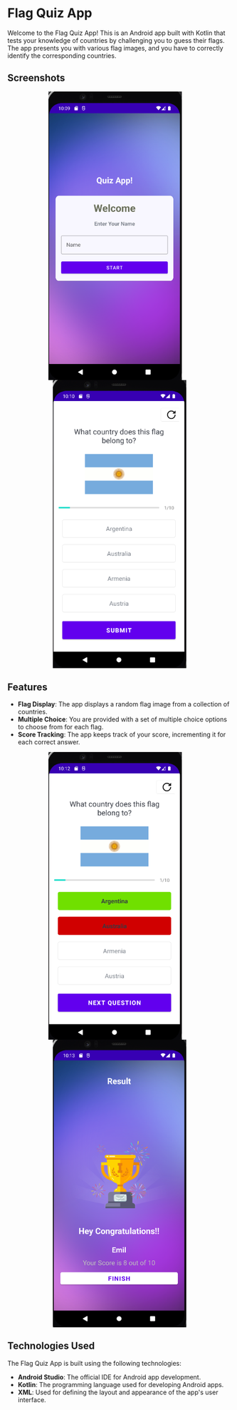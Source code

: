 # Flag Quiz App

Welcome to the Flag Quiz App! This is an Android app built with Kotlin that tests your knowledge of countries by challenging you to guess their flags. The app presents you with various flag images, and you have to correctly identify the corresponding countries.

## Screenshots

<div style="display:flex; flex-wrap:wrap; justify-content:center;">
  <img src="quizAppSS1.png" alt="Screenshot 1" width="300" style="margin-right: 20px;">
  <img src="quizAppSS2.png" alt="Screenshot 2" width="300">
</div>

## Features

- **Flag Display**: The app displays a random flag image from a collection of countries.
- **Multiple Choice**: You are provided with a set of multiple choice options to choose from for each flag.
- **Score Tracking**: The app keeps track of your score, incrementing it for each correct answer.

<div style="display:flex; flex-wrap:wrap; justify-content:center;">
  <img src="quizAppSS3.png" alt="Screenshot 1" width="300" style="margin-right: 20px;">
  <img src="quizAppSS4.png" alt="Screenshot 2" width="300">
</div>

## Technologies Used

The Flag Quiz App is built using the following technologies:

- **Android Studio**: The official IDE for Android app development.
- **Kotlin**: The programming language used for developing Android apps.
- **XML**: Used for defining the layout and appearance of the app's user interface.

